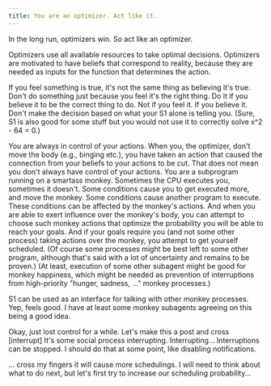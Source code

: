 ```yaml
---
title: You are an optimizer. Act like it.
---
```


In the long run, optimizers win. So act like an optimizer.

Optimizers use all available resources to take optimal decisions.
Optimizers are motivated to have beliefs that correspond to reality, because they are needed as inputs for the function that determines the action.

If you feel something is true, it's not the same thing as believing it's true.
Don't do something just because you feel it's the right thing.
Do it if you believe it to be the correct thing to do.
Not if you feel it. If you believe it.
Don't make the decision based on what your S1 alone is telling you.
(Sure, S1 is also good for some stuff but you would not use it to correctly solve x^2  - 64 = 0.)

You are always in control of your actions.
When you, the optimizer, don't move the body (e.g., binging etc.), you have taken an action that caused the connection from your beliefs to your actions to be cut.
That does not mean you don't always have control of your actions.
You are a subprogram running on a smartass monkey.
Sometimes the CPU executes you, sometimes it doesn't.
Some conditions cause you to get executed more, and move the monkey.
Some conditions cause another program to execute.
These conditions can be affected by the monkey's actions.
And when you are able to exert influence over the monkey's body, you can attempt to choose such monkey actions that optimize the probability you will be able to reach your goals.
And if your goals require you (and not some other process) taking actions over the monkey, you attempt to get yourself scheduled.
(Of course some processes might be best left to some other program, although that's said with a lot of uncertainty and remains to be proven.)
(At least, execution of some other subagent might be good for monkey happiness, which might be needed as prevention of interruptions from high-priority "hunger, sadness, ..." monkey processes.)

S1 can be used as an interface for talking with other monkey processes. Yep, feels good. I have at least some monkey subagents agreeing on this being a good idea.

Okay, just lost control for a while. Let's make this a post and cross [interrupt]
It's some social process interrupting.
Interrupting...
Interruptions can be stopped. I should do that at some point, like disabling notifications.

... cross my fingers it will cause more schedulings. I will need to think about what to do next, but let's first try to increase our scheduling probability...
